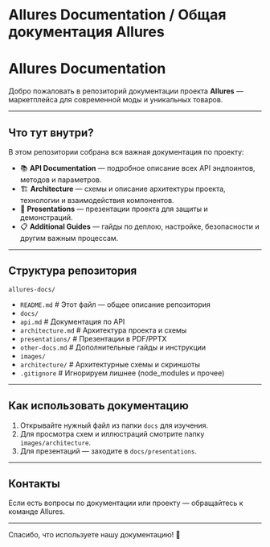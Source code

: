# Allures Documentation / Общая документация Allures

# Allures Documentation

Добро пожаловать в репозиторий документации проекта **Allures** — маркетплейса для современной моды и уникальных товаров.

---

## Что тут внутри?

В этом репозитории собрана вся важная документация по проекту:

- 📚 **API Documentation** — подробное описание всех API эндпоинтов, методов и параметров.  
- 🏗️ **Architecture** — схемы и описание архитектуры проекта, технологии и взаимодействия компонентов.  
- 📑 **Presentations** — презентации проекта для защиты и демонстраций.  
- 📋 **Additional Guides** — гайды по деплою, настройке, безопасности и другим важным процессам.

---

## Структура репозитория

`allures-docs/`
-   `README.md` # Этот файл — общее описание репозитория
-   `docs/`
-   `api.md` # Документация по API
-   `architecture.md` # Архитектура проекта и схемы
-   `presentations/` # Презентации в PDF/PPTX
-   `other-docs.md` # Дополнительные гайды и инструкции
-   `images/`
-   `architecture/` # Архитектурные схемы и скриншоты
-   `.gitignore` # Игнорируем лишнее (node_modules и прочее)


---

## Как использовать документацию

1. Открывайте нужный файл из папки `docs` для изучения.  
2. Для просмотра схем и иллюстраций смотрите папку `images/architecture`.  
3. Для презентаций — заходите в `docs/presentations`.

---

## Контакты

Если есть вопросы по документации или проекту — обращайтесь к команде Allures.

---

Спасибо, что используете нашу документацию! 🚀

